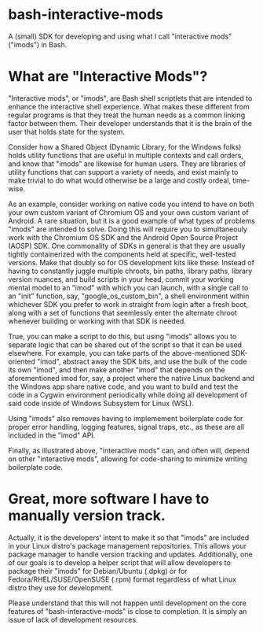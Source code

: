 # bash-interactive-mods
A (small) SDK for developing and using what I call "interactive mods" ("imods") in Bash.

# What are "Interactive Mods"?
"Interactive mods", or "imods", are Bash shell scriptlets that are intended to enhance
the interactive shell experience. What makes these different from regular
programs is that they treat the human needs as a common linking factor
between them.  Their developer understands that it is the brain of the
user that holds state for the system.

Consider how a Shared Object (Dynamic Library, for the Windows folks) holds
utility functions that are useful in multiple contexts and call orders,
and know that "imods" are likewise for human users. They are
libraries of utility functions that can support a variety of needs, and
exist mainly to make trivial to do what would otherwise be a large and costly
ordeal, time-wise.

As an example, consider working on native code you intend to have on both your own
custom variant of Chromium OS and your own custom variant of Android. A rare situation,
but it is a good example of what types of problems "imods" are intended to solve.
Doing this will require you to simultaneouly work with the Chromium OS SDK and the Android
Open Source Project (AOSP) SDK. One commonality of SDKs in general is that they are usually
tightly containerized with the components held at specific, well-tested versions. Make that
doubly so for OS development kits like these. Instead of having to constantly juggle
multiple chroots, bin paths, library paths, library version nuances, and build scripts
in your head, commit your working mental model to an "imod" with which you can launch,
with a single call to an "init" function, say, "google_os_custom_bin", a shell environment
within whichever SDK you prefer to work in straight from login after a fresh boot,
along with a set of functions that seemlessly enter the alternate chroot whenever building
or working with that SDK is needed. 

True, you can make a script to do this, but using "imods" allows you to separate logic
that can be shared out of the script so that it can be used elsewhere. For example, you
can take parts of the above-mentioned SDK-oriented "imod", abstract away the SDK bits,
and use the bulk of the code its own "imod", and then make another "imod" that depends on
the aforementioned imod for, say, a project where the native Linux backend
and the Windows app share native code, and you want to build and test the code in a Cygwin
environment periodically while doing all development of said code inside of
Windows Subsystem for Linux (WSL).

Using "imods" also removes having to implemement boilerplate code for proper error
handling, logging features, signal traps, etc., as these are all included in the "imod" API.

Finally, as illustrated above, "interactive mods" can, and often will, depend on other "interactive mods",
allowing for code-sharing to minimize writing boilerplate code.


# Great, more software I have to manually version track.
Actually, it is the developers' intent to make it so that "imods" are
included in your Linux distro's package management repositories. This allows
your package manager to handle version tracking and updates. Additionally,
one of our goals is to develop a helper script that will allow developers
to package their "imods" for Debian/Ubuntu (.dpkg) or for Fedora/RHEL/SUSE/OpenSUSE (.rpm)
format regardless of what Linux distro they use for development.

Please understand that this will not happen until development
on the core features of "bash-interactive-mods" is close to
completion. It is simply an issue of lack of development resources.

